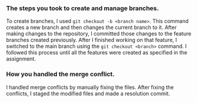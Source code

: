 ### The steps you took to create and manage branches.
To create branches, I used `git checkout -b <branch name>`. This command creates a new branch and 
then changes the current branch to it. After making changes to the repository, I committed those changes to the feature branches
created previously. After I finished working on that feature, I switched to the main branch using the `git checkout <branch>` command.
I followed this process until all the features were created as specified in the assignment.

### How you handled the merge conflict.
I handled merge conflicts by manually fixing the files. After fixing the conflicts, I staged the modified files and made a resolution
commit.
